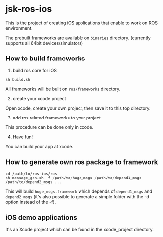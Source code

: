 jsk-ros-ios
===========

This is the project of creating iOS applications that enable to work on ROS environment.

The prebuilt frameworks are available on `binaries` directory. (currently supports all 64bit devices/simulators)

## How to build frameworks

1. build ros core for iOS

```
sh build.sh
```

All frameworks will be built on `ros/frameworks` directory.

2. create your xcode project

Open xcode, create your own project, then save it to this top directory.

3. add ros related frameworks to your project

This procedure can be done only in xcode.

4. Have fun!

You can build your app at xcode.

## How to generate own ros package to framework

```
cd /path/to/ros-ios/ros
sh message_gen.sh -f /path/to/hoge_msgs /path/to/depend1_msgs /path/to/depend2_msgs ...
```

This will build `hoge_msgs.framework` which depends of `depend1_msgs` and `depend2_msgs` (it's also 
possible to generate a simple folder with the -d option instead of the -f).

iOS demo applications
---------------------

It's an Xcode project which can be found in the xcode_project directory.

